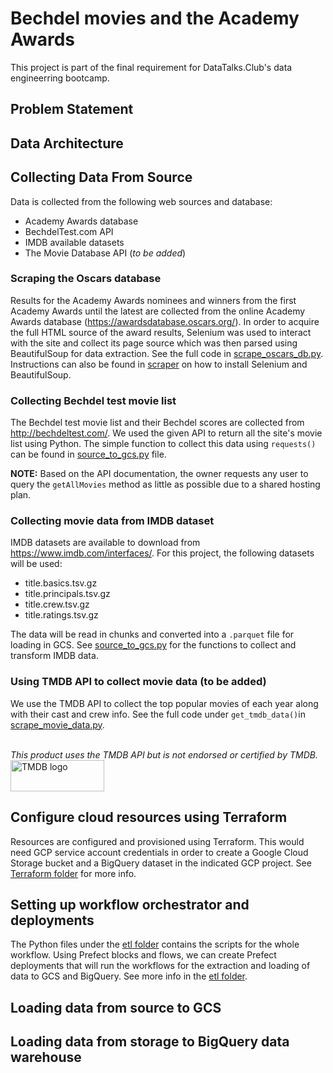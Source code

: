 # Bechdel movies and the Academy Awards
This project is part of the final requirement for DataTalks.Club's data engineerring bootcamp. 

## Problem Statement


## Data Architecture


## Collecting Data From Source
Data is collected from the following web sources and database:
- Academy Awards database
- BechdelTest.com API
- IMDB available datasets
- The Movie Database API (<i>to be added</i>)

### Scraping the Oscars database
Results for the Academy Awards nominees and winners from the first Academy Awards until the latest are collected from the online Academy Awards database (https://awardsdatabase.oscars.org/). In order to acquire the full HTML source of the award results, Selenium was used to interact with the site and collect its page source which was then parsed using BeautifulSoup for data extraction. See the full code in [scrape_oscars_db.py](https://github.com/dherzey/bechdel-movies-project/blob/main/scraper/scrape_oscars_db.py). Instructions can also be found in [scraper](https://github.com/dherzey/bechdel-movies-project/blob/main/scraper) on how to install Selenium and BeautifulSoup. 

### Collecting Bechdel test movie list
The Bechdel test movie list and their Bechdel scores are collected from http://bechdeltest.com/. We used the given API to return all the site's movie list using Python. The simple function to collect this data using `requests()` can be found in [source_to_gcs.py](https://github.com/dherzey/bechdel-movies-project/blob/main/etl/source_to_gcs.py) file.

**NOTE:** Based on the API documentation, the owner requests any user to query the `getAllMovies` method as little as possible due to a shared hosting plan.

### Collecting movie data from IMDB dataset
IMDB datasets are available to download from https://www.imdb.com/interfaces/. For this project, the following datasets will be used:
- title.basics.tsv.gz
- title.principals.tsv.gz
- title.crew.tsv.gz
- title.ratings.tsv.gz

The data will be read in chunks and converted into a `.parquet` file for loading in GCS. See [source_to_gcs.py](https://github.com/dherzey/bechdel-movies-project/blob/main/etl/source_to_gcs.py) for the functions to collect and transform IMDB data.

### Using TMDB API to collect movie data (to be added)
We use the TMDB API to collect the top popular movies of each year along with their cast and crew info. See the full code under `get_tmdb_data()`in [scrape_movie_data.py](https://github.com/dherzey/bechdel-movies-project/blob/main/scraper/scrape_movie_data.py).

<br>
<i>This product uses the TMDB API but is not endorsed or certified by TMDB.</i>
<img src="https://www.themoviedb.org/assets/2/v4/logos/v2/blue_long_2-9665a76b1ae401a510ec1e0ca40ddcb3b0cfe45f1d51b77a308fea0845885648.svg" alt="TMDB logo" style="height: 50px; width:150px"/>

## Configure cloud resources using Terraform
Resources are configured and provisioned using Terraform. This would need GCP service account credentials in order to create a Google Cloud Storage bucket and a BigQuery dataset in the indicated GCP project. See [Terraform folder](https://github.com/dherzey/bechdel-movies-project/blob/main/terraform) for more info.

## Setting up workflow orchestrator and deployments
The Python files under the [etl folder](https://github.com/dherzey/bechdel-movies-project/blob/main/etl) contains the scripts for the whole workflow. Using Prefect blocks and flows, we can create Prefect deployments that will run the workflows for the extraction and loading of data to GCS and BigQuery. See more info in the [etl folder](https://github.com/dherzey/bechdel-movies-project/blob/main/etl).

## Loading data from source to GCS

## Loading data from storage to BigQuery data warehouse